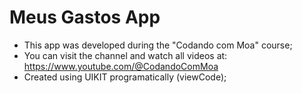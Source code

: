 # Meus Gastos App
- This app was developed during the "Codando com Moa" course;
- You can visit the channel and watch all videos at: https://www.youtube.com/@CodandoComMoa
- Created using UIKIT programatically (viewCode);
